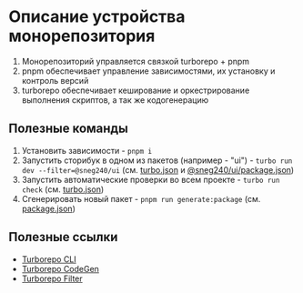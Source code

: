 # Описание устройства монорепозитория

1. Монорепозиторий управляется связкой turborepo + pnpm
2. pnpm обеспечивает управление зависимостями, их установку и контроль версий
3. turborepo обеспечивает кеширование и оркестрирование выполнения скриптов, а так же кодогенерацию

## Полезные команды

1. Установить зависимости - `pnpm i`
2. Запустить сторибук в одном из пакетов (например - "ui") - `turbo run dev --filter=@sneg240/ui` (см. [turbo.json](../turbo.json) и [@sneg240/ui/package.json](../packages/ui/package.json))
3. Запустить автоматические проверки во всем проекте - `turbo run check` (см. [turbo.json](../turbo.json))
4. Сгенерировать новый пакет - `pnpm run generate:package` (см. [package.json](../package.json))

## Полезные ссылки

- [Turborepo CLI](https://turbo.build/repo/docs/reference/command-line-reference)
- [Turborepo CodeGen](https://turbo.build/repo/docs/core-concepts/monorepos/code-generation)
- [Turborepo Filter](https://turbo.build/repo/docs/core-concepts/monorepos/filtering)
